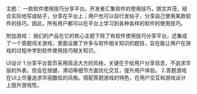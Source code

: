 主题：
一款软件使用技巧分享平台。开发者汇集软件的使用技巧，图文并茂，结合实际地写成帖子，分享在平台上；用户也可以自行发帖子，分享自己使用某款软件的技巧。因此，所有用户都可以在平台上学习到各种各样的软件的使用技巧。

附加游戏：
我们的产品在它的核心主题下除了有软件使用技巧分享平台，还集成了一个答题闯关游戏，里面设置了许多与软件相关知识的题目，旨在能让用户在游戏的过程中学到软件使用技巧相关知识。

UI设计
1.分享平台首页采用简洁大方的风格，关键在于给用户分享信息，不追求华丽的外表，但会在按键，滑动等细节方面优化交互，提升用户体验。
2.答题游戏
在UI上尽量追求华丽酷炫的风格。搭配答题游戏的特色，在用户交互和游戏设计上提升游戏性。

